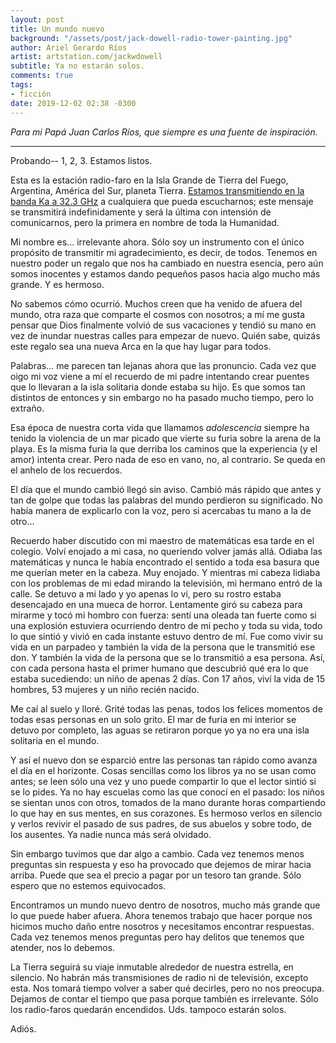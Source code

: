```yaml
---
layout: post
title: Un mundo nuevo
background: "/assets/post/jack-dowell-radio-tower-painting.jpg"
author: Ariel Gerardo Ríos
artist: artstation.com/jackwdowell
subtitle: Ya no estarán solos.
comments: true
tags:
- ficción
date: 2019-12-02 02:38 -0300
---
```


*Para mi Papá Juan Carlos Ríos, que siempre es una fuente de inspiración.*

---

Probando-- 1, 2, 3. Estamos listos.

Esta es la estación radio-faro en la Isla Grande de Tierra del Fuego,
Argentina, América del Sur, planeta Tierra. [Estamos transmitiendo en la banda
Ka a 32.3 GHz][1] a cualquiera que pueda escucharnos; este mensaje se
transmitirá indefinidamente y será la última con intensión de comunicarnos,
pero la primera en nombre de toda la Humanidad.

Mi nombre es... irrelevante ahora. Sólo soy un instrumento con el único
propósito de transmitir mi agradecimiento, es decir, de todos. Tenemos en
nuestro poder un regalo que nos ha cambiado en nuestra esencia, pero aún somos
inocentes y estamos dando pequeños pasos hacia algo mucho más grande. Y es
hermoso.

No sabemos cómo ocurrió. Muchos creen que ha venido de afuera del mundo, otra
raza que comparte el cosmos con nosotros; a mí me gusta pensar que Dios
finalmente volvió de sus vacaciones y tendió su mano en vez de inundar nuestras
calles para empezar de nuevo. Quién sabe, quizás este regalo sea una nueva Arca
en la que hay lugar para todos.

Palabras... me parecen tan lejanas ahora que las pronuncio. Cada vez que oigo
mi voz viene a mí el recuerdo de mi padre intentando crear puentes que lo
llevaran a la isla solitaria donde estaba su hijo. Es que somos tan distintos
de entonces y sin embargo no ha pasado mucho tiempo, pero lo extraño.

Esa época de nuestra corta vida que llamamos *adolescencia* siempre ha tenido
la violencia de un mar picado que vierte su furia sobre la arena de la playa.
Es la misma furia la que derriba los caminos que la experiencia (y el amor)
intenta crear. Pero nada de eso en vano, no, al contrario. Se queda en el
anhelo de los recuerdos.

El día que el mundo cambió llegó sin aviso. Cambió más rápido que antes y tan
de golpe que todas las palabras del mundo perdieron su significado. No había
manera de explicarlo con la voz, pero si acercabas tu mano a la de otro...

Recuerdo haber discutido con mi maestro de matemáticas esa tarde en el colegio.
Volví enojado a mi casa, no queriendo volver jamás allá. Odiaba las
matemáticas y nunca le había encontrado el sentido a toda esa basura que me
querían meter en la cabeza. Muy enojado. Y mientras mi cabeza lidiaba con los 
problemas de mi edad mirando la televisión, mi hermano entró de la calle. Se
detuvo a mi lado y yo apenas lo vi, pero su rostro estaba desencajado en una
mueca de horror. Lentamente giró su cabeza para mirarme y tocó mi hombro con
fuerza: sentí una oleada tan fuerte como si una explosión estuviera ocurriendo
dentro de mi pecho y toda su vida, todo lo que sintió y vivió en cada instante
estuvo dentro de mí. Fue como vivir su vida en un parpadeo y también la vida de
la persona que le transmitió ese don. Y también la vida de la persona que se lo
transmitió a esa persona. Así, con cada persona hasta el primer humano que
descubrió qué era lo que estaba sucediendo: un niño de apenas 2 días. Con 17
años, viví la vida de 15 hombres, 53 mujeres y un niño recién nacido.

Me caí al suelo y lloré. Grité todas las penas, todos los felices momentos de
todas esas personas en un solo grito. El mar de furia en mi interior se detuvo
por completo, las aguas se retiraron porque yo ya no era una isla solitaria en
el mundo.

Y así el nuevo don se esparció entre las personas tan rápido como avanza el
día en el horizonte. Cosas sencillas como los libros ya no se usan como antes;
se leen sólo una vez y uno puede compartir lo que el lector sintió si se lo
pides. Ya no hay escuelas como las que conocí en el pasado: los niños se
sientan unos con otros, tomados de la mano durante horas compartiendo lo que
hay en sus mentes, en sus corazones. Es hermoso verlos en silencio y verlos
revivir el pasado de sus padres, de sus abuelos y sobre todo, de los ausentes.
Ya nadie nunca más será olvidado.

Sin embargo tuvimos que dar algo a cambio. Cada vez tenemos menos preguntas
sin respuesta y eso ha provocado que dejemos de mirar hacia arriba. Puede que
sea el precio a pagar por un tesoro tan grande. Sólo espero que no estemos
equivocados.

Encontramos un mundo nuevo dentro de nosotros, mucho más grande que lo que
puede haber afuera. Ahora tenemos trabajo que hacer porque nos hicimos mucho
daño entre nosotros y necesitamos encontrar respuestas. Cada vez tenemos menos
preguntas pero hay delitos que tenemos que atender, nos lo debemos.

La Tierra seguirá su viaje inmutable alrededor de nuestra estrella, en
silencio. No habrán más transmisiones de radio ni de televisión, excepto esta.
Nos tomará tiempo volver a saber qué decirles, pero no nos preocupa. Dejamos de
contar el tiempo que pasa porque también es irrelevante. Sólo los radio-faros
quedarán encendidos. Uds. tampoco estarán solos.

Adiós.

[1]: https://www.spaceacademy.net.au/spacelink/radiospace.htm
